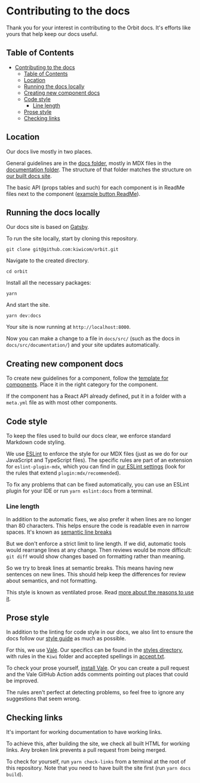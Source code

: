 # Contributing to the docs

Thank you for your interest in contributing to the Orbit docs.
It's efforts like yours that help keep our docs useful.

## Table of Contents

- [Contributing to the docs](#contributing-to-the-docs)
  - [Table of Contents](#table-of-contents)
  - [Location](#location)
  - [Running the docs locally](#running-the-docs-locally)
  - [Creating new component docs](#creating-new-component-docs)
  - [Code style](#code-style)
    - [Line length](#line-length)
  - [Prose style](#prose-style)
  - [Checking links](#checking-links)

## Location

Our docs live mostly in two places.

General guidelines are in the [docs folder](../../docs),
mostly in MDX files in the [documentation folder](../../docs/src/documentation).
The structure of that folder matches the structure on [our built docs site](https://orbit.kiwi).

The basic API (props tables and such) for each component
is in ReadMe files next to the component
([example button ReadMe](https://github.com/kiwicom/orbit/blob/master/packages/orbit-components/src/Button/README.md)).

## Running the docs locally

Our docs site is based on [Gatsby](https://www.gatsbyjs.com/docs/).

To run the site locally, start by cloning this repository.

```shell
git clone git@github.com:kiwicom/orbit.git
```

Navigate to the created directory.

```shell
cd orbit
```

Install all the necessary packages:

```shell
yarn
```

And start the site.

```shell
yarn dev:docs
```

Your site is now running at `http://localhost:8000`.

Now you can make a change to a file in `docs/src/` (such as the docs in `docs/src/documentation/`)
and your site updates automatically.

## Creating new component docs

To create new guidelines for a component,
follow the [template for components](https://github.com/kiwicom/orbit/blob/master/docs/src/documentation/03-components/component.md.template).
Place it in the right category for the component.

If the component has a React API already defined,
put it in a folder with a `meta.yml` file as with most other components.

## Code style

To keep the files used to build our docs clear, we enforce standard Markdown code styling.

We use [ESLint](https://eslint.org/) to enforce the style for our MDX files
(just as we do for our JavaScript and TypeScript files).
The specific rules are part of an extension for `eslint-plugin-mdx`,
which you can find in [our ESLint settings](../../.eslintrc.js)
(look for the rules that extend `plugin:mdx/recommended`).

To fix any problems that can be fixed automatically,
you can use an ESLint plugin for your IDE
or run `yarn eslint:docs` from a terminal.

### Line length

In addition to the automatic fixes,
we also prefer it when lines are no longer than 80 characters.
This helps ensure the code is readable even in narrow spaces.
It's known as [semantic line breaks](https://sembr.org/)

But we don't enforce a strict limit to line length.
If we did, automatic tools would rearrange lines at any change.
Then reviews would be more difficult:
`git diff` would show changes based on formatting rather than meaning.

So we try to break lines at semantic breaks.
This means having new sentences on new lines.
This should help keep the differences for review about semantics,
and not formatting.

This style is known as ventilated prose.
Read [more about the reasons to use it](https://asciidoctor.org/docs/asciidoc-recommended-practices/#one-sentence-per-line).

## Prose style

In addition to the linting for code style in our docs,
we also lint to ensure the docs follow our [style guide](https://orbit.kiwi/content/voice-tone/)
as much as possible.

For this, we use [Vale](https://docs.errata.ai/vale/about).
Our specifics can be found in the [styles directory](../styles),
with rules in the `Kiwi` folder and accepted spellings in [accept.txt](../styles/Vocab/Kiwi/accept.txt).

To check your prose yourself, [install Vale](https://docs.errata.ai/vale/install).
Or you can create a pull request
and the Vale GitHub Action adds comments pointing out places that could be improved.

The rules aren't perfect at detecting problems,
so feel free to ignore any suggestions that seem wrong.

## Checking links

It's important for working documentation to have working links.

To achieve this, after building the site, we check all built HTML for working links.
Any broken link prevents a pull request from being merged.

To check for yourself,
run `yarn check-links` from a terminal at the root of this repository.
Note that you need to have built the site first (run `yarn docs build`).
